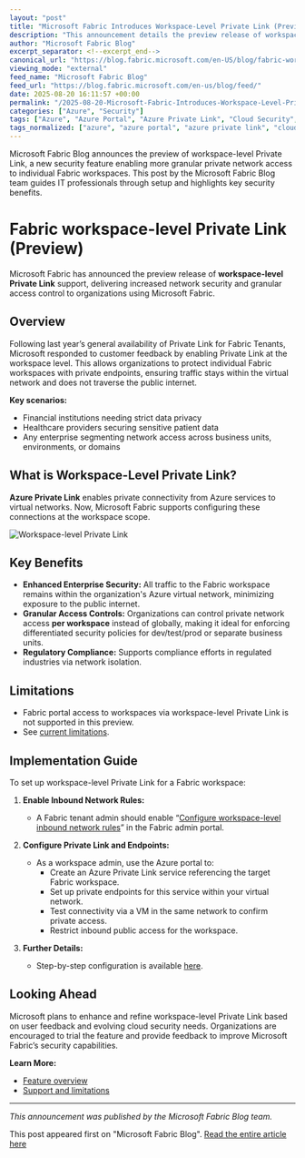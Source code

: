 ```yaml
---
layout: "post"
title: "Microsoft Fabric Introduces Workspace-Level Private Link (Preview)"
description: "This announcement details the preview release of workspace-level Private Link support in Microsoft Fabric, allowing organizations to implement granular, secure, and private network access controls for individual Fabric workspaces. It covers the benefits, security enhancements, step-by-step setup process, and current limitations, aimed at IT and data professionals managing enterprise data and compliance."
author: "Microsoft Fabric Blog"
excerpt_separator: <!--excerpt_end-->
canonical_url: "https://blog.fabric.microsoft.com/en-US/blog/fabric-workspace-level-private-link-preview/"
viewing_mode: "external"
feed_name: "Microsoft Fabric Blog"
feed_url: "https://blog.fabric.microsoft.com/en-us/blog/feed/"
date: 2025-08-20 16:11:57 +00:00
permalink: "/2025-08-20-Microsoft-Fabric-Introduces-Workspace-Level-Private-Link-Preview.html"
categories: ["Azure", "Security"]
tags: ["Azure", "Azure Portal", "Azure Private Link", "Cloud Security", "Data Privacy", "Enterprise Security", "Fabric Administration", "Fabric Workspace", "Granular Access Control", "Microsoft Fabric", "Network Security", "News", "Private Endpoint", "Regulatory Compliance", "Security", "Virtual Networks"]
tags_normalized: ["azure", "azure portal", "azure private link", "cloud security", "data privacy", "enterprise security", "fabric administration", "fabric workspace", "granular access control", "microsoft fabric", "network security", "news", "private endpoint", "regulatory compliance", "security", "virtual networks"]
---
```


Microsoft Fabric Blog announces the preview of workspace-level Private Link, a new security feature enabling more granular private network access to individual Fabric workspaces. This post by the Microsoft Fabric Blog team guides IT professionals through setup and highlights key security benefits.<!--excerpt_end-->

# Fabric workspace-level Private Link (Preview)

Microsoft Fabric has announced the preview release of **workspace-level Private Link** support, delivering increased network security and granular access control to organizations using Microsoft Fabric.

## Overview

Following last year’s general availability of Private Link for Fabric Tenants, Microsoft responded to customer feedback by enabling Private Link at the workspace level. This allows organizations to protect individual Fabric workspaces with private endpoints, ensuring traffic stays within the virtual network and does not traverse the public internet.

**Key scenarios:**

- Financial institutions needing strict data privacy
- Healthcare providers securing sensitive patient data
- Any enterprise segmenting network access across business units, environments, or domains

## What is Workspace-Level Private Link?

**Azure Private Link** enables private connectivity from Azure services to virtual networks. Now, Microsoft Fabric supports configuring these connections at the workspace scope.

![Workspace-level Private Link](//dataplatformblogwebfd-d3h9cbawf0h8ecgf.b01.azurefd.net/wp-content/uploads/2025/07/Picture2.png)

## Key Benefits

- **Enhanced Enterprise Security:** All traffic to the Fabric workspace remains within the organization's Azure virtual network, minimizing exposure to the public internet.
- **Granular Access Controls:** Organizations can control private network access **per workspace** instead of globally, making it ideal for enforcing differentiated security policies for dev/test/prod or separate business units.
- **Regulatory Compliance:** Supports compliance efforts in regulated industries via network isolation.

## Limitations

- Fabric portal access to workspaces via workspace-level Private Link is not supported in this preview.
- See [current limitations](https://learn.microsoft.com/fabric/security/security-workspace-level-private-links-support).

## Implementation Guide

To set up workspace-level Private Link for a Fabric workspace:

1. **Enable Inbound Network Rules:**
   - A Fabric tenant admin should enable “[Configure workspace-level inbound network rules](https://learn.microsoft.com/en-us/fabric/security/security-workspace-enable-inbound-access-protection)” in the Fabric admin portal.

2. **Configure Private Link and Endpoints:**
   - As a workspace admin, use the Azure portal to:
     - Create an Azure Private Link service referencing the target Fabric workspace.
     - Set up private endpoints for this service within your virtual network.
     - Test connectivity via a VM in the same network to confirm private access.
     - Restrict inbound public access for the workspace.

3. **Further Details:**
   - Step-by-step configuration is available [here](https://learn.microsoft.com/fabric/security/security-workspace-level-private-links-set-up).

## Looking Ahead

Microsoft plans to enhance and refine workspace-level Private Link based on user feedback and evolving cloud security needs. Organizations are encouraged to trial the feature and provide feedback to improve Microsoft Fabric’s security capabilities.

**Learn More:**

- [Feature overview](https://learn.microsoft.com/fabric/security/security-workspace-level-private-links-overview)
- [Support and limitations](https://learn.microsoft.com/fabric/security/security-workspace-level-private-links-support)

---

*This announcement was published by the Microsoft Fabric Blog team.*

This post appeared first on "Microsoft Fabric Blog". [Read the entire article here](https://blog.fabric.microsoft.com/en-US/blog/fabric-workspace-level-private-link-preview/)
